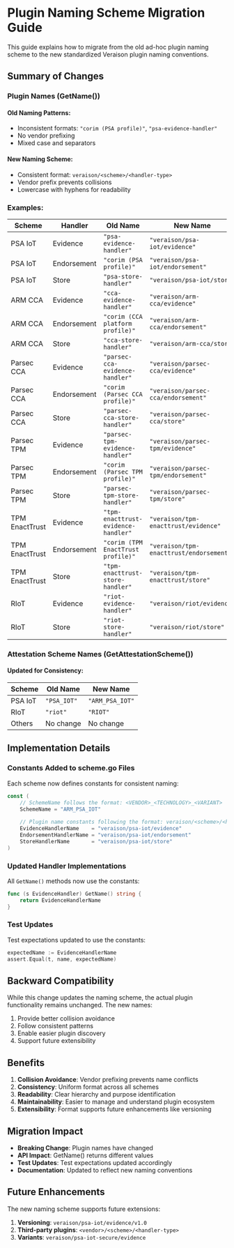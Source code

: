 # Plugin Naming Scheme Migration Guide

This guide explains how to migrate from the old ad-hoc plugin naming scheme to the new standardized Veraison plugin naming conventions.

## Summary of Changes

### Plugin Names (GetName())

#### Old Naming Patterns:
- Inconsistent formats: `"corim (PSA profile)"`, `"psa-evidence-handler"`
- No vendor prefixing
- Mixed case and separators

#### New Naming Scheme:
- Consistent format: `veraison/<scheme>/<handler-type>`
- Vendor prefix prevents collisions
- Lowercase with hyphens for readability

### Examples:

| Scheme | Handler | Old Name | New Name |
|--------|---------|----------|----------|
| PSA IoT | Evidence | `"psa-evidence-handler"` | `"veraison/psa-iot/evidence"` |
| PSA IoT | Endorsement | `"corim (PSA profile)"` | `"veraison/psa-iot/endorsement"` |
| PSA IoT | Store | `"psa-store-handler"` | `"veraison/psa-iot/store"` |
| ARM CCA | Evidence | `"cca-evidence-handler"` | `"veraison/arm-cca/evidence"` |
| ARM CCA | Endorsement | `"corim (CCA platform profile)"` | `"veraison/arm-cca/endorsement"` |
| ARM CCA | Store | `"cca-store-handler"` | `"veraison/arm-cca/store"` |
| Parsec CCA | Evidence | `"parsec-cca-evidence-handler"` | `"veraison/parsec-cca/evidence"` |
| Parsec CCA | Endorsement | `"corim (Parsec CCA profile)"` | `"veraison/parsec-cca/endorsement"` |
| Parsec CCA | Store | `"parsec-cca-store-handler"` | `"veraison/parsec-cca/store"` |
| Parsec TPM | Evidence | `"parsec-tpm-evidence-handler"` | `"veraison/parsec-tpm/evidence"` |
| Parsec TPM | Endorsement | `"corim (Parsec TPM profile)"` | `"veraison/parsec-tpm/endorsement"` |
| Parsec TPM | Store | `"parsec-tpm-store-handler"` | `"veraison/parsec-tpm/store"` |
| TPM EnactTrust | Evidence | `"tpm-enacttrust-evidence-handler"` | `"veraison/tpm-enacttrust/evidence"` |
| TPM EnactTrust | Endorsement | `"corim (TPM EnactTrust profile)"` | `"veraison/tpm-enacttrust/endorsement"` |
| TPM EnactTrust | Store | `"tpm-enacttrust-store-handler"` | `"veraison/tpm-enacttrust/store"` |
| RIoT | Evidence | `"riot-evidence-handler"` | `"veraison/riot/evidence"` |
| RIoT | Store | `"riot-store-handler"` | `"veraison/riot/store"` |

### Attestation Scheme Names (GetAttestationScheme())

#### Updated for Consistency:
| Scheme | Old Name | New Name |
|--------|----------|----------|
| PSA IoT | `"PSA_IOT"` | `"ARM_PSA_IOT"` |
| RIoT | `"riot"` | `"RIOT"` |
| Others | No change | No change |

## Implementation Details

### Constants Added to scheme.go Files

Each scheme now defines constants for consistent naming:

```go
const (
    // SchemeName follows the format: <VENDOR>_<TECHNOLOGY>_<VARIANT>
    SchemeName = "ARM_PSA_IOT"
    
    // Plugin name constants following the format: veraison/<scheme>/<handler-type>
    EvidenceHandlerName    = "veraison/psa-iot/evidence"
    EndorsementHandlerName = "veraison/psa-iot/endorsement" 
    StoreHandlerName       = "veraison/psa-iot/store"
)
```

### Updated Handler Implementations

All `GetName()` methods now use the constants:

```go
func (s EvidenceHandler) GetName() string {
    return EvidenceHandlerName
}
```

### Test Updates

Test expectations updated to use the constants:

```go
expectedName := EvidenceHandlerName
assert.Equal(t, name, expectedName)
```

## Backward Compatibility

While this change updates the naming scheme, the actual plugin functionality remains unchanged. The new names:

1. Provide better collision avoidance
2. Follow consistent patterns
3. Enable easier plugin discovery
4. Support future extensibility

## Benefits

1. **Collision Avoidance**: Vendor prefixing prevents name conflicts
2. **Consistency**: Uniform format across all schemes
3. **Readability**: Clear hierarchy and purpose identification
4. **Maintainability**: Easier to manage and understand plugin ecosystem
5. **Extensibility**: Format supports future enhancements like versioning

## Migration Impact

- **Breaking Change**: Plugin names have changed
- **API Impact**: GetName() returns different values
- **Test Updates**: Test expectations updated accordingly
- **Documentation**: Updated to reflect new naming conventions

## Future Enhancements

The new naming scheme supports future extensions:

1. **Versioning**: `veraison/psa-iot/evidence/v1.0`
2. **Third-party plugins**: `<vendor>/<scheme>/<handler-type>`
3. **Variants**: `veraison/psa-iot-secure/evidence`